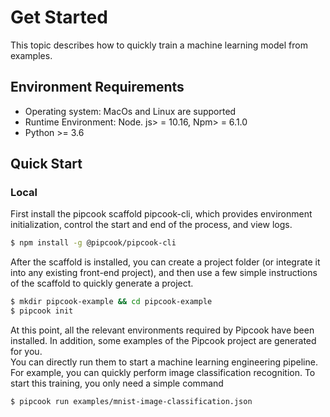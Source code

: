 # Get Started

This topic describes how to quickly train a machine learning model from examples.

## Environment Requirements

- Operating system: MacOs and Linux are supported
- Runtime Environment: Node. js> = 10.16, Npm> = 6.1.0
- Python >= 3.6

## Quick Start

### Local

First install the pipcook scaffold pipcook-cli, which provides environment initialization, control the start and end of the process, and view logs.

```sh
$ npm install -g @pipcook/pipcook-cli
```

After the scaffold is installed, you can create a project folder (or integrate it into any existing front-end project), and then use a few simple instructions of the scaffold to quickly generate a project.

```sh
$ mkdir pipcook-example && cd pipcook-example
$ pipcook init
```

At this point, all the relevant environments required by Pipcook have been installed. In addition, some examples  of the Pipcook project are generated for you.<br />You can directly run them to start a machine learning engineering pipeline. For example, you can quickly perform image classification recognition. To start this training, you only need a simple command

```sh
$ pipcook run examples/mnist-image-classification.json
```